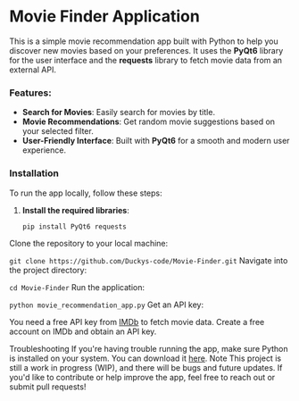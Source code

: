 # Movie Finder Application

This is a simple movie recommendation app built with Python to help you discover new movies based on your preferences. It uses the **PyQt6** library for the user interface and the **requests** library to fetch movie data from an external API.

### Features:
- **Search for Movies**: Easily search for movies by title.
- **Movie Recommendations**: Get random movie suggestions based on your selected filter.
- **User-Friendly Interface**: Built with **PyQt6** for a smooth and modern user experience.

### Installation

To run the app locally, follow these steps:

1. **Install the required libraries**:
   ```bash
   pip install PyQt6 requests
Clone the repository to your local machine:


`git clone https://github.com/Duckys-code/Movie-Finder.git`
Navigate into the project directory:


`cd Movie-Finder`
Run the application:


`python movie_recommendation_app.py`
Get an API key:

You need a free API key from [IMDb](https://help.imdb.com/article/imdb/general-information/introducing-the-imdb-api/G49M5Y59L5N4WABM?ref_=helpart_nav_44#) to fetch movie data. Create a free account on IMDb and obtain an API key.

Troubleshooting
If you're having trouble running the app, make sure Python is installed on your system. You can download it [here](python.org).
Note
This project is still a work in progress (WIP), and there will be bugs and future updates. If you'd like to contribute or help improve the app, feel free to reach out or submit pull requests!



